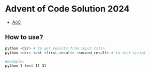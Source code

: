 # Advent of Code Solution 2024

- [AoC](https://adventofcode.com/)
## How to use?

```bash
python <dir> # to get results from input.txt\n
python <dir> test <first_result> <second_result> # to test script

#Example:
python 1 test 11 31
```
